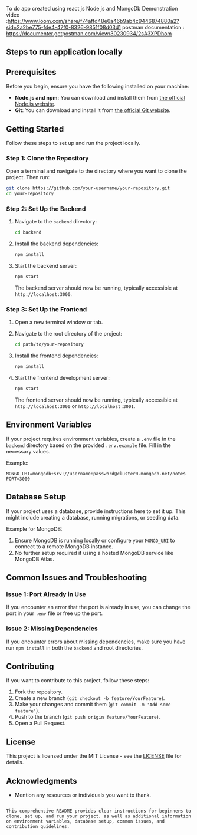 To do app created using react js Node js and MongoDb
Demonstration video :https://www.loom.com/share/f74affd48e6a46b9ab4c9446874880a2?sid=2a2be775-f4e4-47f0-8326-9851f08d03d1
postman documentation : https://documenter.getpostman.com/view/30230934/2sA3XPDhom
## Steps to run application locally

## Prerequisites

Before you begin, ensure you have the following installed on your machine:

- **Node.js and npm**: You can download and install them from [the official Node.js website](https://nodejs.org/).
- **Git**: You can download and install it from [the official Git website](https://git-scm.com/).

## Getting Started

Follow these steps to set up and run the project locally.

### Step 1: Clone the Repository

Open a terminal and navigate to the directory where you want to clone the project. Then run:

```bash
git clone https://github.com/your-username/your-repository.git
cd your-repository
```

### Step 2: Set Up the Backend

1. Navigate to the `backend` directory:

   ```bash
   cd backend
   ```

2. Install the backend dependencies:

   ```bash
   npm install
   ```

3. Start the backend server:

   ```bash
   npm start
   ```

   The backend server should now be running, typically accessible at `http://localhost:3000`.

### Step 3: Set Up the Frontend

1. Open a new terminal window or tab.
2. Navigate to the root directory of the project:

   ```bash
   cd path/to/your-repository
   ```

3. Install the frontend dependencies:

   ```bash
   npm install
   ```

4. Start the frontend development server:

   ```bash
   npm start
   ```

   The frontend server should now be running, typically accessible at `http://localhost:3000` or `http://localhost:3001`.

## Environment Variables

If your project requires environment variables, create a `.env` file in the `backend` directory based on the provided `.env.example` file. Fill in the necessary values.

Example:

```
MONGO_URI=mongodb+srv://username:password@cluster0.mongodb.net/notes
PORT=3000
```

## Database Setup

If your project uses a database, provide instructions here to set it up. This might include creating a database, running migrations, or seeding data.

Example for MongoDB:

1. Ensure MongoDB is running locally or configure your `MONGO_URI` to connect to a remote MongoDB instance.
2. No further setup required if using a hosted MongoDB service like MongoDB Atlas.

## Common Issues and Troubleshooting

### Issue 1: Port Already in Use

If you encounter an error that the port is already in use, you can change the port in your `.env` file or free up the port.

### Issue 2: Missing Dependencies

If you encounter errors about missing dependencies, make sure you have run `npm install` in both the `backend` and root directories.

## Contributing

If you want to contribute to this project, follow these steps:

1. Fork the repository.
2. Create a new branch (`git checkout -b feature/YourFeature`).
3. Make your changes and commit them (`git commit -m 'Add some feature'`).
4. Push to the branch (`git push origin feature/YourFeature`).
5. Open a Pull Request.

## License

This project is licensed under the MIT License - see the [LICENSE](LICENSE) file for details.

## Acknowledgments

- Mention any resources or individuals you want to thank.
```

This comprehensive README provides clear instructions for beginners to clone, set up, and run your project, as well as additional information on environment variables, database setup, common issues, and contribution guidelines.
